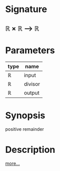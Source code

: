 # Signature
## ℝ × ℝ ⟶ ℝ

# Parameters

| type | name |
|------|------|
|ℝ|input|
|ℝ|divisor|
|ℝ|output|

# Synopsis
positive remainder

# Description

[more...](https://en.wikipedia.org/wiki/Remainder)